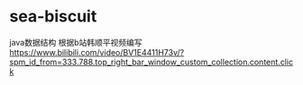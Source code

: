 # sea-biscuit
java数据结构
根据b站韩顺平视频编写
https://www.bilibili.com/video/BV1E4411H73v/?spm_id_from=333.788.top_right_bar_window_custom_collection.content.click
